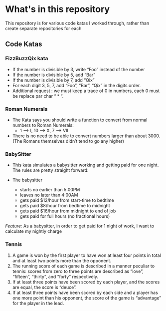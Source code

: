 # What's in this repository

This repository is for various code katas I worked through, rather than create separate repositories for each


## Code Katas

### **FizzBuzzQix kata**

*	If the number is divisible by 3, write “Foo” instead of the number
*	If the number is divisible by 5, add “Bar”
*	If the number is divisible by 7, add “Qix”
*	For each digit 3, 5, 7, add “Foo”, “Bar”, “Qix” in the digits order.
*	Additional request : we must keep a trace of 0 in numbers, each 0 must be replace par char “ * “.


### **Roman Numerals**

*	The Kata says you should write a function to convert from normal numbers to Roman Numerals: 
	*	1 --> I, 10 --> X, 7 --> VII
*	There is no need to be able to convert numbers larger than about 3000. (The Romans themselves didn’t tend to go any higher)


### **BabySitter**

*	This kata simulates a babysitter working and getting paid for one night.  The rules are pretty straight forward:

*	The babysitter 
	*	starts no earlier than 5:00PM
	*	leaves no later than 4:00AM
	*	gets paid $12/hour from start-time to bedtime
	*	gets paid $8/hour from bedtime to midnight
	*	gets paid $16/hour from midnight to end of job
	*	gets paid for full hours (no fractional hours)

*Feature:*
As a babysitter, in order to get paid for 1 night of work, 
I want to calculate my nightly charge

### **Tennis**

1. A game is won by the first player to have won at least four points in total and at least two points more than the opponent.
2. The running score of each game is described in a manner peculiar to tennis: scores from zero to three points are described as “love”, “fifteen”, “thirty”, and “forty” respectively.
3. If at least three points have been scored by each player, and the scores are equal, the score is “deuce”.
4. If at least three points have been scored by each side and a player has one more point than his opponent, the score of the game is “advantage” for the player in the lead.
